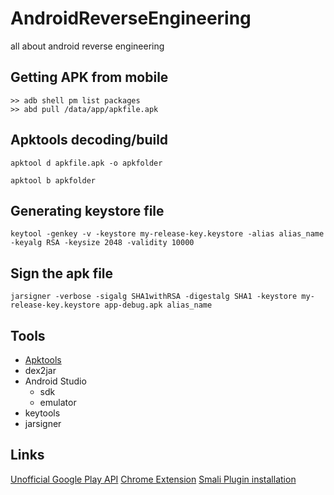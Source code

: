 # AndroidReverseEngineering
all about android reverse engineering

## Getting APK from mobile
```
>> adb shell pm list packages
>> abd pull /data/app/apkfile.apk
```
## Apktools decoding/build
```
apktool d apkfile.apk -o apkfolder
```
```
apktool b apkfolder
```

## Generating keystore file
```
keytool -genkey -v -keystore my-release-key.keystore -alias alias_name -keyalg RSA -keysize 2048 -validity 10000
```
## Sign the apk file
```
jarsigner -verbose -sigalg SHA1withRSA -digestalg SHA1 -keystore my-release-key.keystore app-debug.apk alias_name
```

## Tools
* [Apktools](https://ibotpeaches.github.io/Apktool/)
* dex2jar
* Android Studio
   * sdk 
   * emulator
* keytools
* jarsigner

## Links 
[Unofficial Google Play API](https://github.com/egirault/googleplay-api)
[Chrome Extension](https://chrome.google.com/webstore/detail/apk-downloader/fgljidimohbcmjdabiecfeikkmpbjegm?hl=en)
[Smali Plugin installation](https://crosp.net/blog/software-development/mobile/android/android-reverse-engineering-debugging-smali-using-smalidea/)






